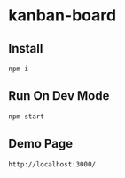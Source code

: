 # kanban-board


## Install

```
npm i
```

## Run On Dev Mode

```
npm start
```

## Demo Page
```
http://localhost:3000/
```
